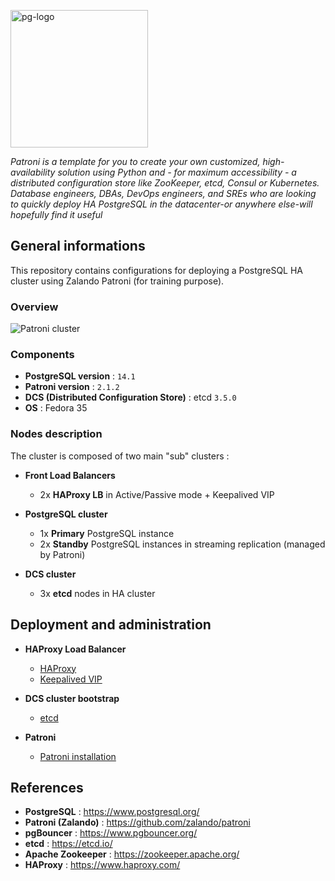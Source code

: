<p><img src="https://icon-library.com/images/postgresql-icon/postgresql-icon-20.jpg" alt="pg-logo" title="pg" align="top" height=220 /></p>

*Patroni is a template for you to create your own customized, high-availability solution using Python and - for maximum accessibility - a distributed configuration store like ZooKeeper, etcd, Consul or Kubernetes. Database engineers, DBAs, DevOps engineers, and SREs who are looking to quickly deploy HA PostgreSQL in the datacenter-or anywhere else-will hopefully find it useful*

## General informations

This repository contains configurations for deploying a PostgreSQL HA cluster using Zalando Patroni (for training purpose).

### Overview

![Patroni cluster](docs/patroni-11012022-1.png)

### Components

  - **PostgreSQL version** : `14.1`
  - **Patroni version** : `2.1.2`
  - **DCS (Distributed Configuration Store)** : etcd `3.5.0`
  - **OS** : Fedora 35

### Nodes description

The cluster is composed of two main "sub" clusters :

* **Front Load Balancers**
  - 2x **HAProxy LB** in Active/Passive mode + Keepalived VIP

* **PostgreSQL cluster**
  - 1x **Primary** PostgreSQL instance
  - 2x **Standby** PostgreSQL instances in streaming replication (managed by Patroni)

* **DCS cluster**
  - 3x **etcd** nodes in HA cluster

## Deployment and administration

* **HAProxy Load Balancer**
  - [HAProxy](resources/front-lb/README.md#haproxy-installation)
  - [Keepalived VIP](resources/front-lb/README.md#keepalived)

* **DCS cluster bootstrap**
  - [etcd](resources/dcs/etcd/README.md)

* **Patroni**
  - [Patroni installation](resources/patroni/README.md#installation)

## References

- **PostgreSQL** : https://www.postgresql.org/
- **Patroni (Zalando)** : https://github.com/zalando/patroni
- **pgBouncer** : https://www.pgbouncer.org/
- **etcd** : https://etcd.io/
- **Apache Zookeeper** : https://zookeeper.apache.org/
- **HAProxy** : https://www.haproxy.com/
